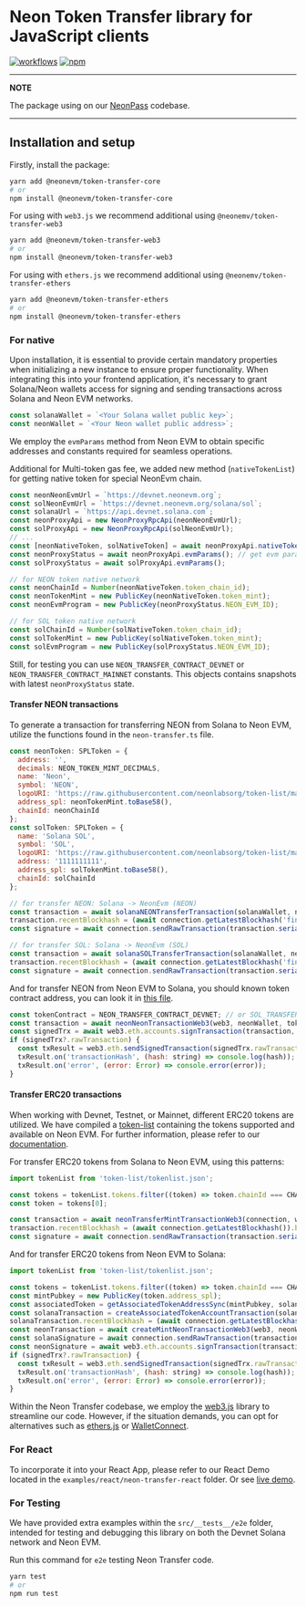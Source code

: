 # Neon Token Transfer library for JavaScript clients

[![workflows](https://github.com/neonlabsorg/neon-client-transfer/actions/workflows/test.yml/badge.svg?branch=master)](https://github.com/neonlabsorg/neon-client-transfer/actions)
[![npm](https://img.shields.io/npm/v/@neonevm/token-transfer.svg)](https://www.npmjs.com/package/@neonevm/token-transfer)

---

**NOTE**

The package using on our [NeonPass](https://neonpass.live/) codebase.

---

## Installation and setup

Firstly, install the package:

```sh
yarn add @neonevm/token-transfer-core
# or
npm install @neonevm/token-transfer-core
```

For using with `web3.js` we recommend additional using `@neonemv/token-transfer-web3`

```sh
yarn add @neonevm/token-transfer-web3
# or
npm install @neonevm/token-transfer-web3
```

For using with `ethers.js` we recommend additional using `@neonemv/token-transfer-ethers`

```sh
yarn add @neonevm/token-transfer-ethers
# or
npm install @neonevm/token-transfer-ethers
```

### For native

Upon installation, it is essential to provide certain mandatory properties when initializing a new instance to ensure proper functionality. When integrating this into your frontend application, it's necessary to grant Solana/Neon wallets access for signing and sending transactions across Solana and Neon EVM networks.

```javascript
const solanaWallet = `<Your Solana wallet public key>`;
const neonWallet = `<Your Neon wallet public address>`;
```

We employ the `evmParams` method from Neon EVM to obtain specific addresses and constants required for seamless operations.

Additional for Multi-token gas fee, we added new method (`nativeTokenList`) for getting native token for special NeonEvm chain. 

```javascript
const neonNeonEvmUrl = `https://devnet.neonevm.org`;
const solNeonEvmUrl = `https://devnet.neonevm.org/solana/sol`;
const solanaUrl = `https://api.devnet.solana.com`;
const neonProxyApi = new NeonProxyRpcApi(neonNeonEvmUrl);
const solProxyApi = new NeonProxyRpcApi(solNeonEvmUrl);
// ...
const [neonNativeToken, solNativeToken] = await neonProxyApi.nativeTokenList(); // get native tokens for chain networks
const neonProxyStatus = await neonProxyApi.evmParams(); // get evm params config
const solProxyStatus = await solProxyApi.evmParams();

// for NEON token native network
const neonChainId = Number(neonNativeToken.token_chain_id);
const neonTokenMint = new PublicKey(neonNativeToken.token_mint);
const neonEvmProgram = new PublicKey(neonProxyStatus.NEON_EVM_ID);

// for SOL token native network
const solChainId = Number(solNativeToken.token_chain_id);
const solTokenMint = new PublicKey(solNativeToken.token_mint);
const solEvmProgram = new PublicKey(solProxyStatus.NEON_EVM_ID);
```

Still, for testing you can use `NEON_TRANSFER_CONTRACT_DEVNET` or `NEON_TRANSFER_CONTRACT_MAINNET` constants. This objects contains snapshots with latest `neonProxyStatus` state. 

#### Transfer NEON transactions

To generate a transaction for transferring NEON from Solana to Neon EVM, utilize the functions found in the `neon-transfer.ts` file.

```javascript
const neonToken: SPLToken = {
  address: '',
  decimals: NEON_TOKEN_MINT_DECIMALS,
  name: 'Neon',
  symbol: 'NEON',
  logoURI: 'https://raw.githubusercontent.com/neonlabsorg/token-list/main/neon_token_md.png',
  address_spl: neonTokenMint.toBase58(),
  chainId: neonChainId
};
const solToken: SPLToken = {
  name: 'Solana SOL',
  symbol: 'SOL',
  logoURI: 'https://raw.githubusercontent.com/neonlabsorg/token-list/master/assets/solana-sol-logo.svg',
  address: '1111111111',
  address_spl: solTokenMint.toBase58(),
  chainId: solChainId
};

// for transfer NEON: Solana -> NeonEvm (NEON)
const transaction = await solanaNEONTransferTransaction(solanaWallet, neonWallet, neonEvmProgram, neonTokenMint, neonToken, amount, neonChainId); // Solana Transaction object
transaction.recentBlockhash = (await connection.getLatestBlockhash('finalized')).blockhash; // Network blockhash
const signature = await connection.sendRawTransaction(transaction.serialize()); // method for sign and send transaction to network

// for transfer SOL: Solana -> NeonEvm (SOL)
const transaction = await solanaSOLTransferTransaction(solanaWallet, neonWallet, solEvmProgram, solTokenMint, neonToken, amount, solChainId); // Solana Transaction object
transaction.recentBlockhash = (await connection.getLatestBlockhash('finalized')).blockhash; // Network blockhash
const signature = await connection.sendRawTransaction(transaction.serialize()); // method for sign and send transaction to network
```

And for transfer NEON from Neon EVM to Solana, you should known token contract address, you can look it in [this file](https://github.com/neonlabsorg/neon-client-transfer/blob/master/src/data/constants.ts).

```javascript
const tokenContract = NEON_TRANSFER_CONTRACT_DEVNET; // or SOL_TRANSFER_CONTRACT_DEVNET
const transaction = await neonNeonTransactionWeb3(web3, neonWallet, tokenContract, solanaWallet, amount); // Neon EVM Transaction object
const signedTrx = await web3.eth.accounts.signTransaction(transaction, neonWallet.privateKey);
if (signedTrx?.rawTransaction) {
  const txResult = web3.eth.sendSignedTransaction(signedTrx.rawTransaction);
  txResult.on('transactionHash', (hash: string) => console.log(hash));
  txResult.on('error', (error: Error) => console.error(error));
}
```

#### Transfer ERC20 transactions

When working with Devnet, Testnet, or Mainnet, different ERC20 tokens are utilized. We have compiled a [token-list](https://github.com/neonlabsorg/token-list) containing the tokens supported and available on Neon EVM. For further information, please refer to our [documentation](https://docs.neonfoundation.io/docs/tokens/token_list).

For transfer ERC20 tokens from Solana to Neon EVM, using this patterns:

```javascript
import tokenList from 'token-list/tokenlist.json';

const tokens = tokenList.tokens.filter((token) => token.chainId === CHAIN_ID);
const token = tokens[0];

const transaction = await neonTransferMintTransactionWeb3(connection, web3, proxyApi, proxyStatus, neonEvmProgram/* or solEvmProgram*/, solanaWallet, neonWallet, token, amount, neonChainId /*or solChainId*/);
transaction.recentBlockhash = (await connection.getLatestBlockhash()).blockhash;
const signature = await connection.sendRawTransaction(transaction.serialize());
```

And for transfer ERC20 tokens from Neon EVM to Solana:

```javascript
import tokenList from 'token-list/tokenlist.json';

const tokens = tokenList.tokens.filter((token) => token.chainId === CHAIN_ID);
const mintPubkey = new PublicKey(token.address_spl);
const associatedToken = getAssociatedTokenAddressSync(mintPubkey, solanaWallet);
const solanaTransaction = createAssociatedTokenAccountTransaction(solanaWallet, mintPubkey, associatedToken, proxyStatus.NEON_HEAP_FRAME);
solanaTransaction.recentBlockhash = (await connection.getLatestBlockhash()).blockhash;
const neonTransaction = await createMintNeonTransactionWeb3(web3, neonWallet.address, associatedToken, token, amount);
const solanaSignature = await connection.sendRawTransaction(transaction.serialize());
const neonSignature = await web3.eth.accounts.signTransaction(transaction, neonWallet.privateKey);
if (signedTrx?.rawTransaction) {
  const txResult = web3.eth.sendSignedTransaction(signedTrx.rawTransaction);
  txResult.on('transactionHash', (hash: string) => console.log(hash));
  txResult.on('error', (error: Error) => console.error(error));
}
```

Within the Neon Transfer codebase, we employ the [web3.js](https://web3js.readthedocs.io/en/v1.10.0/) library to streamline our code. However, if the situation demands, you can opt for alternatives such as [ethers.js](https://docs.ethers.org/v6/) or [WalletConnect](https://walletconnect.com/).

### For React

To incorporate it into your React App, please refer to our React Demo located in the `examples/react/neon-transfer-react` folder. Or see [live demo](https://codesandbox.io/s/neon-transfer-demo-z93nlj).

### For Testing

We have provided extra examples within the `src/__tests__/e2e` folder, intended for testing and debugging this library on both the Devnet Solana network and Neon EVM.

Run this command for `e2e` testing Neon Transfer code.

```sh
yarn test
# or
npm run test
```
